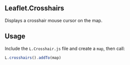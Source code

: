 Leaflet.Crosshairs
------------

Displays a crosshair mouse cursor on the map.

Usage
-----

Include the `L.Crosshair.js` file and create a `map`, then call:

```JavaScript
L.crosshairs().addTo(map)
```
